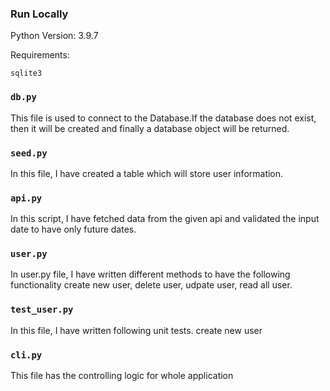 ### Run Locally
Python Version: 3.9.7

Requirements:
```
sqlite3
```

### `db.py`
This file is used to connect to the Database.If the database does not exist, then it will be created and finally a database object will be returned.

### `seed.py`
In this file, I have created a table which will store user information.

### `api.py`
In this script, I have fetched data from the given api and validated the input date to have only future dates.

### `user.py`
In user.py file, I have written different methods to have the following functionality 
create new user, delete user, udpate user, read all user.

### `test_user.py`
In this file, I have written following unit tests.
create new user 

### `cli.py`
This file has the controlling logic for whole application